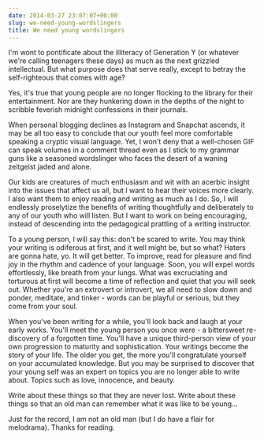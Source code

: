 ```yaml
---
date: 2014-03-27 23:07:07+00:00
slug: we-need-young-wordslingers
title: We need young wordslingers
---
```


I'm wont to pontificate about the illiteracy of Generation Y (or whatever we're calling teenagers these days) as much as the next grizzled intellectual. But what purpose does that serve really, except to betray the self-righteous that comes with age?

Yes, it's true that young people are no longer flocking to the library for their entertainment. Nor are they hunkering down in the depths of the night to scribble feverish midnight confessions in their journals.

When personal blogging declines as Instagram and Snapchat ascends, it may be all too easy to conclude that our youth feel more comfortable speaking a cryptic visual language. Yet, I won't deny that a well-chosen GIF can speak volumes in a comment thread even as I stick to my grammar guns like a seasoned wordslinger who faces the desert of a waning zeitgeist jaded and alone.

Our kids are creatures of much enthusiasm and wit with an acerbic insight into the issues that affect us all, but I want to hear their voices more clearly. I also want them to enjoy reading and writing as much as I do. So, I will endlessly proselytize the benefits of writing thoughtfully and deliberately to any of our youth who will listen. But I want to work on being encouraging, instead of descending into the pedagogical prattling of a writing instructor.

To a young person, I will say this: don't be scared to write. You may think your writing is odiferous at first, and it well might be, but so what? Haters are gonna hate, yo. It will get better. To improve, read for pleasure and find joy in the rhythm and cadence of your language. Soon, you will expel words effortlessly, like breath from your lungs. What was excruciating and torturous at first will become a time of reflection and quiet that you will seek out. Whether you're an extrovert or introvert, we all need to slow down and ponder, meditate, and tinker - words can be playful or serious, but they come from your soul.

When you've been writing for a while, you'll look back and laugh at your early works. You'll meet the young person you once were - a bittersweet re-discovery of a forgotten time. You'll have a unique third-person view of your own progression to maturity and sophistication. Your writings become the story of your life. The older you get, the more you'll congratulate yourself on your accumulated knowledge. But you may be surprised to discover that your young self was an expert on topics you are no longer able to write about. Topics such as love, innocence, and beauty.

Write about these things so that they are never lost. Write about these things so that an old man can remember what it was like to be young...

Just for the record, I am not an old man (but I do have a flair for melodrama). Thanks for reading.
